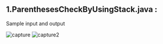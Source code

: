 ## 1.ParenthesesCheckByUsingStack.java :
Sample input and output


![capture](https://user-images.githubusercontent.com/21199518/32658870-3fd288ec-c646-11e7-8ba6-1b3c56e299ca.JPG)
![capture2](https://user-images.githubusercontent.com/21199518/32658875-471eda7e-c646-11e7-94b8-c58ab5494076.JPG)


